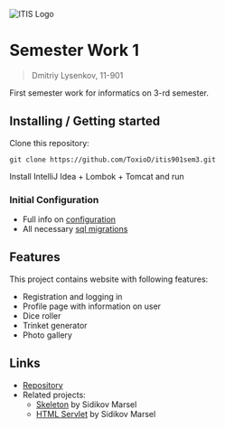 ![ITIS Logo](http://salesboss.ru/itis/wp-content/uploads/2016/04/logo.itis_.png)

# Semester Work 1
> Dmitriy Lysenkov, 11-901

First semester work for informatics on 3-rd semester.

## Installing / Getting started

Clone this repository:

```shell
git clone https://github.com/ToxioD/itis901sem3.git
```

Install IntelliJ Idea + Lombok + Tomcat and run

### Initial Configuration

- Full info on [configuration](Configuration.md)
- All necessary [sql migrations](Migrations.md)

## Features

This project contains website with following features:
* Registration and logging in
* Profile page with information on user
* Dice roller
* Trinket generator
* Photo gallery

## Links

- [Repository](https://github.com/your/awesome-project/)
- Related projects:
  - [Skeleton](https://gitlab.com/MarselSidikov/11-901/-/tree/master/Themes/05.%20Skeleton) by Sidikov Marsel
  - [HTML Servlet](https://gitlab.com/MarselSidikov/11-901/-/tree/master/Themes/04.%20Html%20Servlet) by Sidikov Marsel
